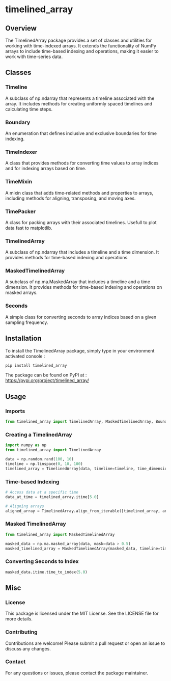 # timelined_array

## Overview
The TimelinedArray package provides a set of classes and utilities for working with time-indexed arrays. It extends the functionality of NumPy arrays to include time-based indexing and operations, making it easier to work with time-series data.

## Classes
### Timeline
A subclass of np.ndarray that represents a timeline associated with the array. It includes methods for creating uniformly spaced timelines and calculating time steps.

### Boundary
An enumeration that defines inclusive and exclusive boundaries for time indexing.

### TimeIndexer
A class that provides methods for converting time values to array indices and for indexing arrays based on time.

### TimeMixin
A mixin class that adds time-related methods and properties to arrays, including methods for aligning, transposing, and moving axes.

### TimePacker
A class for packing arrays with their associated timelines. Usefull to plot data fast to matplotlib.

### TimelinedArray
A subclass of np.ndarray that includes a timeline and a time dimension. It provides methods for time-based indexing and operations.

### MaskedTimelinedArray
A subclass of np.ma.MaskedArray that includes a timeline and a time dimension. It provides methods for time-based indexing and operations on masked arrays.

### Seconds
A simple class for converting seconds to array indices based on a given sampling frequency.

## Installation
To install the TimelinedArray package, simply type in your environment activated console :
```bash
pip install timelined_array
```

The package can be found on PyPI at : https://pypi.org/project/timelined_array/ 

## Usage

### Imports
```python
from timelined_array import TimelinedArray, MaskedTimelinedArray, Boundary, Timeline
```

### Creating a TimelinedArray
```python
import numpy as np
from timelined_array import TimelinedArray

data = np.random.rand(100, 10)
timeline = np.linspace(0, 10, 100)
timelined_array = TimelinedArray(data, timeline=timeline, time_dimension=0)
```
### Time-based Indexing
```python
# Access data at a specific time
data_at_time = timelined_array.itime[5.0]

# Aligning arrays
aligned_array = TimelinedArray.align_from_iterable([timelined_array, another_timelined_array])
```


### Masked TimelinedArray
```python
from timelined_array import MaskedTimelinedArray

masked_data = np.ma.masked_array(data, mask=data > 0.5)
masked_timelined_array = MaskedTimelinedArray(masked_data, timeline=timeline, time_dimension=0)
```

### Converting Seconds to Index
```python
masked_data.itime.time_to_index(5.0)
```

## Misc

### License
This package is licensed under the MIT License. See the LICENSE file for more details.

### Contributing
Contributions are welcome! Please submit a pull request or open an issue to discuss any changes.

### Contact
For any questions or issues, please contact the package maintainer.